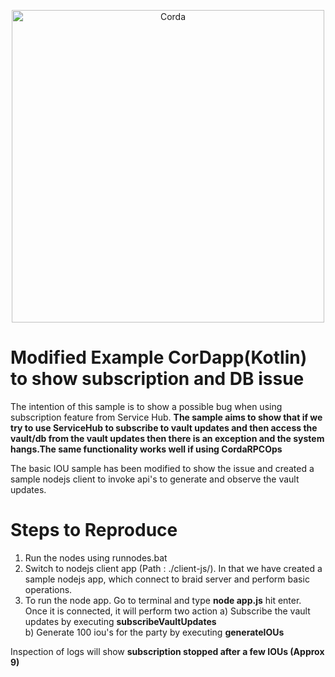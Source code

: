 <p align="center">
  <img src="https://www.corda.net/wp-content/uploads/2016/11/fg005_corda_b.png" alt="Corda" width="500">
</p>

# Modified Example CorDapp(Kotlin) to show subscription and DB issue

The intention of this sample is to show a possible bug when using subscription feature from Service Hub. **The sample aims to show that if we try to use ServiceHub to subscribe to vault updates and then access the vault/db from the vault updates then there is an exception and the system hangs.The same functionality works well if using CordaRPCOps**

The basic IOU sample has been modified to show the issue and created a sample nodejs client to invoke api's to generate and observe the vault updates.

# Steps to Reproduce
1. Run the nodes using runnodes.bat
2. Switch to nodejs client app (Path : ./client-js/). In that we have created a sample nodejs app, which connect to braid server and perform basic operations.
3. To run the node app. Go to terminal and type **node app.js** hit enter. Once it is connected, it will perform two action
   a) Subscribe the vault updates by executing **subscribeVaultUpdates**	
   b) Generate 100 iou's for the party by executing **generateIOUs**

Inspection of logs will show **subscription stopped after a few IOUs (Approx 9)**
